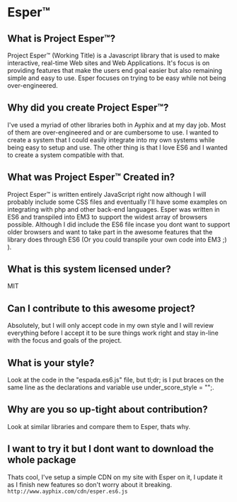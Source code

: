 # Esper™

## What is Project Esper™?
Project Esper™ (Working Title) is a Javascript library that is used to make interactive, real-time Web sites and Web Applications. It's focus is on providing features that make the users end goal easier but also remaining simple and easy to use. Esper focuses on trying to be easy while not being over-engineered.

## Why did you create Project Esper™?
I've used a myriad of other libraries both in Ayphix and at my day job. Most of them are over-engineered and or are cumbersome to use. I wanted to create a system that I could easily integrate into my own systems while being easy to setup and use. The other thing is that I love ES6 and I wanted to create a system compatible with that.

## What was Project Esper™ Created in?
Project Esper™ is written entirely JavaScript right now although I will probably include some CSS files and eventually I'll have some examples on integrating with php and other back-end languages. Esper was written in ES6 and transpiled into EM3 to support the widest array of browsers possible. Although I did include the ES6 file incase you dont want to support older browsers and want to take part in the awesome features that the library does through ES6 (Or you could transpile your own code into EM3 ;) ).

## What is this system licensed under?
MIT

## Can I contribute to this awesome project?
Absolutely, but I will only accept code in my own style and I will review everything before I accept it to be sure things work right and stay in-line with the focus and goals of the project.

## What is your style?
Look at the code in the "espada.es6.js" file, but tl;dr; is I put braces on the same line as the declarations and variable use under_score_style = "";.

## Why are you so up-tight about contribution?
Look at similar libraries and compare them to Esper, thats why.

## I want to try it but I dont want to download the whole package
Thats cool, I've setup a simple CDN on my site with Esper on it, I update it as I finish new features so don't worry about it breaking.
`http://www.ayphix.com/cdn/esper.es6.js`
